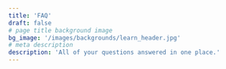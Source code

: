 ```yaml
---
title: 'FAQ'
draft: false
# page title background image
bg_image: '/images/backgrounds/learn_header.jpg'
# meta description
description: 'All of your questions answered in one place.'
---
```

